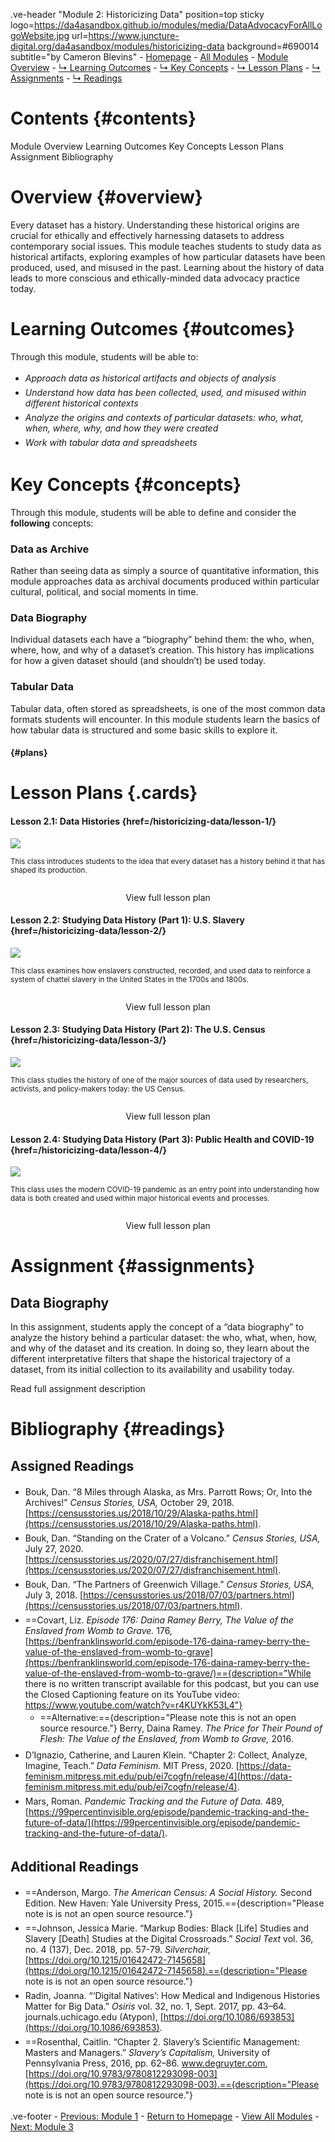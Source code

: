 <style>
    
    @import url('https://fonts.googleapis.com/css?family=Montserrat:thin,extra-light,light,100,200,300,400,500,600,700,800');
    
    @import 'https://cdn.jsdelivr.net/npm/@shoelace-style/shoelace@2.4.0/dist/components/button/button.js';
    
    #juncture { font-family: Montserrat; font-size: 20px; -hyphens: none; }
    
    #juncture h1 { font-size: 32px; color: #BF0A31; }
    
    #juncture h2 { font-size: 28px; }
    
    #juncture h3 { font-size: 24px; }
    
    #juncture h4 { font-size: 22px; }
    
    ul li { padding: 3px 0px; }
    
    #contents.section1 { font-size:50px; text-align: center; }
    
    #overview.section1 { background-color: #e3e3e3; margin-top: 0px 0; padding: 30px; }
    
    #assignments.section1 { padding-top: 25px; }
    
</style>

.ve-header "Module 2: Historicizing Data" position=top sticky logo=https://da4asandbox.github.io/modules/media/DataAdvocacyForAllLogoWebsite.jpg url=https://www.juncture-digital.org/da4asandbox/modules/historicizing-data background=#690014 subtitle="by Cameron Blevins"
    - [Homepage](/historicizing-data/)
    - [All Modules](/historicizing-data/)
    - [Module Overview](#overview)
    - [↳ Learning Outcomes](#outcomes)
    - [↳ Key Concepts](#concepts)
    - [↳ Lesson Plans](#plans)
    - [↳ Assignments](#assignments)
    - [↳ Readings](#readings)

# Contents {#contents}

<sl-button href="#overview" variant="neutral" size="large">Module Overview</sl-button>
<sl-button href="#outcomes" variant="neutral" size="large">Learning Outcomes</sl-button>
<sl-button href="#concepts" variant="neutral" size="large">Key Concepts</sl-button>
<sl-button href="#plans" variant="neutral" size="large">Lesson Plans</sl-button>
<sl-button href="#assignments" variant="neutral" size="large">Assignment</sl-button>
<sl-button href="#readings" variant="neutral" size="large">Bibliography</sl-button>

# Overview {#overview}

Every dataset has a history. Understanding these historical origins are crucial for ethically and effectively harnessing datasets to address contemporary social issues. This module teaches students to study data as historical artifacts, exploring examples of how particular datasets have been produced, used, and misused in the past. Learning about the history of data leads to more conscious and ethically-minded data advocacy practice today.

# Learning Outcomes {#outcomes}

Through this module, students will be able to:
- *Approach data as historical artifacts and objects of analysis*
- *Understand how data has been collected, used, and misused within different historical contexts*
- *Analyze the origins and contexts of particular datasets: who, what, when, where, why, and how they were created*
- *Work with tabular data and spreadsheets*

# Key Concepts {#concepts}

Through this module, students will be able to define and consider the **following** concepts:

### Data as Archive

Rather than seeing data as simply a source of quantitative information, this module approaches data as archival documents produced within particular cultural, political, and social moments in time.

### Data Biography

Individual datasets each have a “biography” behind them: the who, when, where, how, and why of a dataset’s creation. This history has implications for how a given dataset should (and shouldn’t) be used today.

### Tabular Data

Tabular data, often stored as spreadsheets, is one of the most common data formats students will encounter. In this module students learn the basics of how tabular data is structured and some basic skills to explore it.

#### {#plans}

# Lesson Plans {.cards}

#### Lesson 2.1: Data Histories {href=/historicizing-data/lesson-1/}

![](https://images.unsplash.com/photo-1542903660-eedba2cda473?ixlib=rb-4.0.3&ixid=MnwxMjA3fDB8MHxwaG90by1wYWdlfHx8fGVufDB8fHx8&auto=format&fit=crop&w=1170&q=80)

<small>This class introduces students to the idea that every dataset has a history behind it that has shaped its production.
<br><br></small>

<center><sl-button href="/historicizing-data/lesson-1/" target="_blank" size=medium pill>View full lesson plan</sl-button></center>

#### Lesson 2.2: Studying Data History (Part 1): U.S. Slavery {href=/historicizing-data/lesson-2/}

![](https://images.unsplash.com/photo-1574788175339-a53dcba9a9bd?ixlib=rb-4.0.3&ixid=MnwxMjA3fDB8MHxwaG90by1wYWdlfHx8fGVufDB8fHx8&auto=format&fit=crop&w=1163&q=80)

<small>This class examines how enslavers constructed, recorded, and used data to reinforce a system of chattel slavery in the United States in the 1700s and 1800s. 
<br><br></small>

<center><sl-button href="/historicizing-data/lesson-2/" target="_blank" size=medium pill>View full lesson plan</sl-button></center>

#### Lesson 2.3: Studying Data History (Part 2): The U.S. Census {href=/historicizing-data/lesson-3/}

<!-- 
![](https://images.unsplash.com/photo-1446776653964-20c1d3a81b06?ixlib=rb-4.0.3&ixid=MnwxMjA3fDB8MHxwaG90by1wYWdlfHx8fGVufDB8fHx8&auto=format&fit=crop&w=1171&q=80)
-->

![](https://tile.loc.gov/image-services/iiif/service:gmd:gmd370m:g3701m:g3701gm:gct00010:ca000018/full/pct:12.5/0/default.jpg)

<small>This class studies the history of one of the major sources of data used by researchers, activists, and policy-makers today: the US Census.
<br><br></small>

<center><sl-button href="/historicizing-data/lesson-3/" target="_blank" size=medium pill>View full lesson plan</sl-button></center>

#### Lesson 2.4: Studying Data History (Part 3): Public Health and COVID-19 {href=/historicizing-data/lesson-4/}

![](https://images.unsplash.com/photo-1585858229735-cd08d8cb510d?ixlib=rb-4.0.3&ixid=MnwxMjA3fDB8MHxwaG90by1wYWdlfHx8fGVufDB8fHx8&auto=format&fit=crop&w=1170&q=80)

<small>This class uses the modern COVID-19 pandemic as an entry point into understanding how data is both created and used within major historical events and processes.
<br><br></small>

<center><sl-button href="/historicizing-data/lesson-4/" target="_blank" size=medium pill>View full lesson plan</sl-button></center>

# Assignment {#assignments}

## Data Biography

In this assignment, students apply the concept of a “data biography” to analyze the history behind a particular dataset: the who, what, when, how, and why of the dataset and its creation. In doing so, they learn about the different interpretative filters that shape the historical trajectory of a dataset, from its initial collection to its availability and usability today. 

<sl-button href="/historicizing-data/assignment/" target="_blank" size=large pill>Read full assignment description</sl-button>

# Bibliography {#readings}

## Assigned Readings
- Bouk, Dan. “8 Miles through Alaska, as Mrs. Parrott Rows; Or, Into the Archives!” _Census Stories, USA,_ October 29, 2018. [https://censusstories.us/2018/10/29/Alaska-paths.html](https://censusstories.us/2018/10/29/Alaska-paths.html).
- Bouk, Dan. “Standing on the Crater of a Volcano.” _Census Stories, USA,_ July 27, 2020. [https://censusstories.us/2020/07/27/disfranchisement.html](https://censusstories.us/2020/07/27/disfranchisement.html).
- Bouk, Dan. “The Partners of Greenwich Village.” _Census Stories, USA,_ July 3, 2018. [https://censusstories.us/2018/07/03/partners.html](https://censusstories.us/2018/07/03/partners.html).
- ==Covart, Liz. _Episode 176: Daina Ramey Berry, The Value of the Enslaved from Womb to Grave._ 176, [https://benfranklinsworld.com/episode-176-daina-ramey-berry-the-value-of-the-enslaved-from-womb-to-grave](https://benfranklinsworld.com/episode-176-daina-ramey-berry-the-value-of-the-enslaved-from-womb-to-grave/)=={description="While there is no written transcript available for this podcast, but you can use the Closed Captioning feature on its YouTube video: https://www.youtube.com/watch?v=r4KUYkK53L4"}
    - ==Alternative:=={description="Please note this is not an open source resource."} Berry, Daina Ramey. _The Price for Their Pound of Flesh: The Value of the Enslaved, from Womb to Grave,_ 2016.
- D’Ignazio, Catherine, and Lauren Klein. “Chapter 2: Collect, Analyze, Imagine, Teach.” _Data Feminism._ MIT Press, 2020. [https://data-feminism.mitpress.mit.edu/pub/ei7cogfn/release/4](https://data-feminism.mitpress.mit.edu/pub/ei7cogfn/release/4).
- Mars, Roman. _Pandemic Tracking and the Future of Data._ 489, [https://99percentinvisible.org/episode/pandemic-tracking-and-the-future-of-data/](https://99percentinvisible.org/episode/pandemic-tracking-and-the-future-of-data/).

## Additional Readings

- ==Anderson, Margo. *The American Census: A Social History.* Second Edition. New Haven: Yale University Press, 2015.=={description="Please note is is not an open source resource."} 
- ==Johnson, Jessica Marie. “Markup Bodies: Black [Life] Studies and Slavery [Death] Studies at the Digital Crossroads.” _Social Text_ vol. 36, no. 4 (137), Dec. 2018, pp. 57-79. _Silverchair,_ [https://doi.org/10.1215/01642472-7145658](https://doi.org/10.1215/01642472-7145658).=={description="Please note is is not an open source resource."} 
- Radin, Joanna. “‘Digital Natives’: How Medical and Indigenous Histories Matter for Big Data.” _Osiris_ vol. 32, no. 1, Sept. 2017, pp. 43–64. journals.uchicago.edu (Atypon), [https://doi.org/10.1086/693853](https://doi.org/10.1086/693853).
- ==Rosenthal, Caitlin. “Chapter 2. Slavery’s Scientific Management: Masters and Managers.” _Slavery’s Capitalism,_ University of Pennsylvania Press, 2016, pp. 62–86. www.degruyter.com, [https://doi.org/10.9783/9780812293098-003](https://doi.org/10.9783/9780812293098-003).=={description="Please note is is not an open source resource."} 

.ve-footer
    - [Previous: Module 1](/module-1/)
    - [Return to Homepage](/home/)
    - [View All Modules](/allmodules/)
    - [Next: Module 3](/module-3/)
